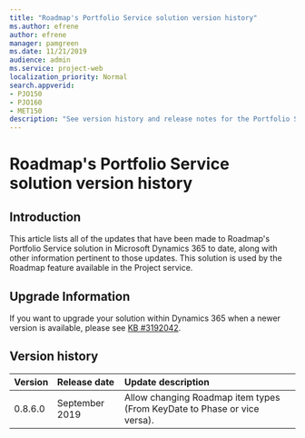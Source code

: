 ```yaml
---
title: "Roadmap's Portfolio Service solution version history"
ms.author: efrene
author: efrene
manager: pamgreen
ms.date: 11/21/2019
audience: admin
ms.service: project-web
localization_priority: Normal
search.appverid:
- PJO150
- PJO160
- MET150
description: "See version history and release notes for the Portfolio Service solution."
---
```


# Roadmap's Portfolio Service solution version history


  
## Introduction

This article lists all of the updates that have been made to Roadmap's Portfolio Service solution in Microsoft Dynamics 365 to date, along with other information pertinent to those updates.  This solution is used by the Roadmap feature available in the Project service.

## Upgrade Information
If you want to upgrade your solution within Dynamics 365 when a newer version is available, please see [KB #3192042](https://support.microsoft.com/help/3192042/how-to-upgrade-the-solutions-for-a-microsoft-dynamics-crm-portals-depl). 


## Version history

  
|**Version**|**Release date**|**Update description**|
|:-----|:-----|:-----|
|0.8.6.0  <br/> |September 2019  <br/> |Allow changing Roadmap item types (From KeyDate to Phase or vice versa).  <br/> |


   



